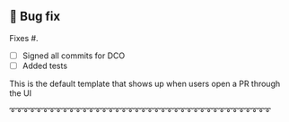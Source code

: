 ## 🐞 Bug fix

Fixes #<NUMBER>.

- [ ] Signed all commits for DCO
- [ ] Added tests

This is the default template that shows up when users open a PR through the UI


➰➰➰➰➰➰➰➰➰➰➰➰➰➰➰➰➰➰➰➰➰➰➰➰➰➰➰➰➰➰➰➰➰➰➰➰➰➰➰➰

